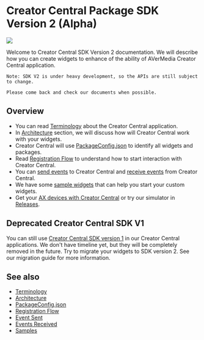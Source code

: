 # Creator Central Package SDK Version 2 (Alpha)
![](https://img.shields.io/github/v/release/AVerMedia-Technologies-Inc/CreatorCentralSDK?include_prereleases)

Welcome to Creator Central SDK Version 2 documentation. We will describe how you can create widgets to enhance of the ability of AVerMedia Creator Central application.

```
Note: SDK V2 is under heavy development, so the APIs are still subject to change.

Please come back and check our documents when possible.
```

## Overview
- You can read [Terminology](Terminology.md) about the Creator Central application.
- In [Architecture](Architecture.md) section, we will discuss how will Creator Central work with your widgets.
- Creator Central will use [PackageConfig.json](wiki/Package-Configuration) to identify all widgets and packages.
- Read [Registration Flow](wiki/Registration-Flow) to understand how to start interaction with Creator Central.
- You can [send events](wiki/Send-Events-from-Creator-Central) to Creator Central and [receive events](wiki/Receive-Events-from-Creator-Central) from Creator Central.
- We have some [sample widgets](Samples.md) that can help you start your custom widgets.
- Get your [AX devices with Creator Central](https://www.avermedia.com/gaming/creatorcentral) or try our simulator in [Releases](https://github.com/AVerMedia-Technologies-Inc/CreatorCentralSDK/releases).

## Deprecated Creator Central SDK V1
You can still use [Creator Central SDK version 1](v1/README.md) in our Creator Central applications.
We don't have timeline yet, but they will be completely removed in the future.
Try to migrate your widgets to SDK version 2. See our migration guide for more information.

## See also
- [Terminology](Terminology.md)
- [Architecture](Architecture.md)
- [PackageConfig.json](PackageConfiguration.md)
- [Registration Flow](RegistrationFlow.md)
- [Event Sent](EventsSent.md)
- [Events Received](EventsReceived.md)
- [Samples](Samples.md)